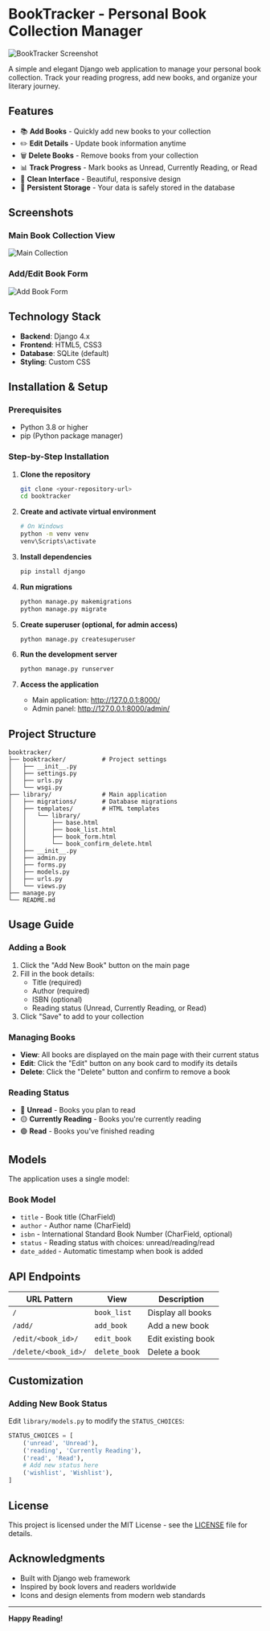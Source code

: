 # BookTracker - Personal Book Collection Manager

![BookTracker Screenshot](images/Screenshot1.png)

A simple and elegant Django web application to manage your personal book collection. Track your reading progress, add new books, and organize your literary journey.

## Features

- 📚 **Add Books** - Quickly add new books to your collection
- ✏️ **Edit Details** - Update book information anytime
- 🗑️ **Delete Books** - Remove books from your collection
- 📊 **Track Progress** - Mark books as Unread, Currently Reading, or Read
- 🎨 **Clean Interface** - Beautiful, responsive design
- 💾 **Persistent Storage** - Your data is safely stored in the database

## Screenshots

### Main Book Collection View
![Main Collection](images/Screenshot1.png)

### Add/Edit Book Form
![Add Book Form](images/Screenshot2.png)

## Technology Stack

- **Backend**: Django 4.x
- **Frontend**: HTML5, CSS3
- **Database**: SQLite (default)
- **Styling**: Custom CSS

## Installation & Setup

### Prerequisites
- Python 3.8 or higher
- pip (Python package manager)

### Step-by-Step Installation

1. **Clone the repository**
   ```bash
   git clone <your-repository-url>
   cd booktracker
   ```

2. **Create and activate virtual environment**
   ```bash
   # On Windows
   python -m venv venv
   venv\Scripts\activate
   ```

3. **Install dependencies**
   ```bash
   pip install django
   ```

4. **Run migrations**
   ```bash
   python manage.py makemigrations
   python manage.py migrate
   ```

5. **Create superuser (optional, for admin access)**
   ```bash
   python manage.py createsuperuser
   ```

6. **Run the development server**
   ```bash
   python manage.py runserver
   ```

7. **Access the application**
   - Main application: http://127.0.0.1:8000/
   - Admin panel: http://127.0.0.1:8000/admin/

## Project Structure

```
booktracker/
├── booktracker/          # Project settings
│   ├── __init__.py
│   ├── settings.py
│   ├── urls.py
│   └── wsgi.py
├── library/              # Main application
│   ├── migrations/       # Database migrations
│   ├── templates/        # HTML templates
│   │   └── library/
│   │       ├── base.html
│   │       ├── book_list.html
│   │       ├── book_form.html
│   │       └── book_confirm_delete.html
│   ├── __init__.py
│   ├── admin.py
│   ├── forms.py
│   ├── models.py
│   ├── urls.py
│   └── views.py
├── manage.py
└── README.md
```

## Usage Guide

### Adding a Book
1. Click the "Add New Book" button on the main page
2. Fill in the book details:
   - Title (required)
   - Author (required)
   - ISBN (optional)
   - Reading status (Unread, Currently Reading, or Read)
3. Click "Save" to add to your collection

### Managing Books
- **View**: All books are displayed on the main page with their current status
- **Edit**: Click the "Edit" button on any book card to modify its details
- **Delete**: Click the "Delete" button and confirm to remove a book

### Reading Status
- 🔴 **Unread** - Books you plan to read
- 🟡 **Currently Reading** - Books you're currently reading
- 🟢 **Read** - Books you've finished reading

## Models

The application uses a single model:

### Book Model
- `title` - Book title (CharField)
- `author` - Author name (CharField)
- `isbn` - International Standard Book Number (CharField, optional)
- `status` - Reading status with choices: unread/reading/read
- `date_added` - Automatic timestamp when book is added

## API Endpoints

| URL Pattern | View | Description |
|-------------|------|-------------|
| `/` | `book_list` | Display all books |
| `/add/` | `add_book` | Add a new book |
| `/edit/<book_id>/` | `edit_book` | Edit existing book |
| `/delete/<book_id>/` | `delete_book` | Delete a book |

## Customization

### Adding New Book Status
Edit `library/models.py` to modify the `STATUS_CHOICES`:

```python
STATUS_CHOICES = [
    ('unread', 'Unread'),
    ('reading', 'Currently Reading'),
    ('read', 'Read'),
    # Add new status here
    ('wishlist', 'Wishlist'),
]
```

## License

This project is licensed under the MIT License - see the [LICENSE](LICENSE) file for details.


## Acknowledgments

- Built with Django web framework
- Inspired by book lovers and readers worldwide
- Icons and design elements from modern web standards

---

**Happy Reading!** 
